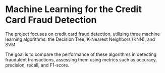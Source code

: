 # Machine Learning for the Credit Card Fraud Detection

The project focuses on credit card fraud detection, utilizing three machine learning algorithms: the Decision Tree, K-Nearest Neighbors (KNN), and SVM.

The goal is to compare the performance of these algorithms in detecting fraudulent transactions, assessing them using metrics such as accuracy, precision, recall, and F1-score.
